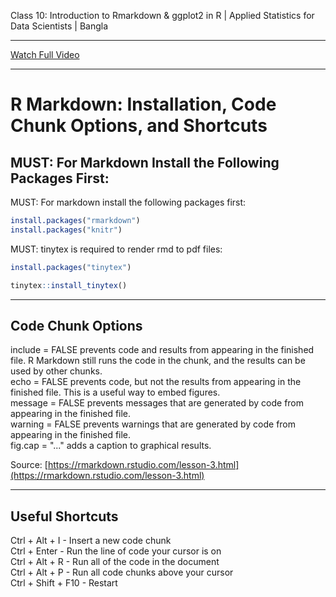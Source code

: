 Class 10: Introduction to Rmarkdown & ggplot2 in R | Applied Statistics for Data Scientists | Bangla  <br>

---

[Watch Full Video](https://youtu.be/douetwfT-oY)

---

# R Markdown: Installation, Code Chunk Options, and Shortcuts

## MUST: For Markdown Install the Following Packages First:

MUST: For markdown install the following packages first: 
```r
install.packages("rmarkdown") 
install.packages("knitr")  
```
MUST: tinytex is required to render rmd to pdf files: 
```r
install.packages("tinytex")

tinytex::install_tinytex()
```

---

## Code Chunk Options

include = FALSE prevents code and results from appearing in the finished file. R Markdown still runs the code in the chunk, and the results can be used by other chunks.  
echo = FALSE prevents code, but not the results from appearing in the finished file. This is a useful way to embed figures.  
message = FALSE prevents messages that are generated by code from appearing in the finished file.  
warning = FALSE prevents warnings that are generated by code from appearing in the finished file.  
fig.cap = "..." adds a caption to graphical results.  

Source: [https://rmarkdown.rstudio.com/lesson-3.html](https://rmarkdown.rstudio.com/lesson-3.html)

---

## Useful Shortcuts

Ctrl + Alt + I - Insert a new code chunk  
Ctrl + Enter - Run the line of code your cursor is on  
Ctrl + Alt + R - Run all of the code in the document  
Ctrl + Alt + P - Run all code chunks above your cursor  
Ctrl + Shift + F10 - Restart  
